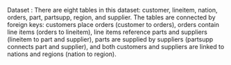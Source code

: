 Dataset :
There are eight tables in this dataset: customer, lineitem, nation, orders, part, partsupp, region, and supplier. The tables are connected by foreign keys: customers place orders (customer to orders), orders contain line items (orders to lineitem), line items reference parts and suppliers (lineitem to part and supplier), parts are supplied by suppliers (partsupp connects part and supplier), and both customers and suppliers are linked to nations and regions (nation to region).

